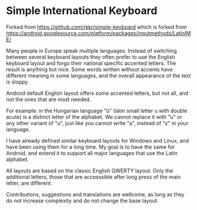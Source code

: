 # Simple International Keyboard

Forked from https://github.com/rkkr/simple-keyboard which is forked
from https://android.googlesource.com/platform/packages/inputmethods/LatinIME/

Many people in Europe speak multiple languages. Instead of switching between several keyboard layouts they often prefer to use the English keyboard layout and forgo their national specific accented letters. The result is anything but nice. Some words written without accents have different meaning in some languages, and the overall appearance of the text is sloppy.

Android default English layout offers some accented letters, but not all, and not the ones that are most needed.

For example: in the Hungarian language "ű" (latin small letter u with double acute) is a distinct letter of the alphabet. We cannot replace it with "u" or any other variant of "u", just like you cannot write "a", instead of "z" in your language.

I have already defined similar keyboard layouts for Windows and Linux, and have been using them for a long time. My goal is to have the same for Android, and extend it to support all major languages that use the Latin alphabet.

All layouts are based on the classic English QWERTY layout. Only the additional letters, those that are accesssible after long press of the main letter, are different.

Contributions, suggestions and translations are wellcome, as long as they do not increase complexity and do not change the base layout.
